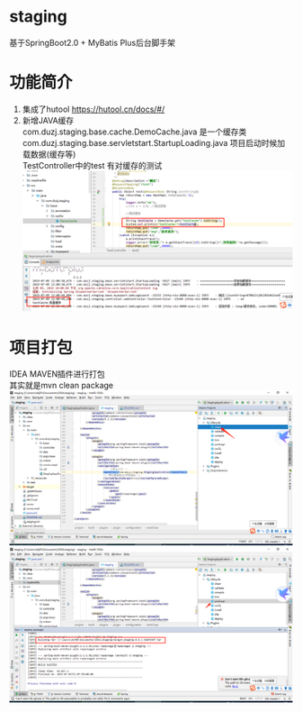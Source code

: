 # staging

基于SpringBoot2.0 + MyBatis Plus后台脚手架 

# 功能简介
1. 集成了hutool https://hutool.cn/docs/#/ 
2. 新增JAVA缓存  
    com.duzj.staging.base.cache.DemoCache.java 是一个缓存类  
    com.duzj.staging.base.servletstart.StartupLoading.java 项目启动时候加载数据(缓存等)  
    TestController中的test 有对缓存的测试  
![打包第二步](https://github.com/dzjfromChina/staging/blob/master/readmefile/3.png)  


# 项目打包
IDEA MAVEN插件进行打包  
其实就是mvn clean package    
![打包第一步](https://github.com/dzjfromChina/staging/blob/master/readmefile/1.png)  
![打包第二步](https://github.com/dzjfromChina/staging/blob/master/readmefile/2.png)  
